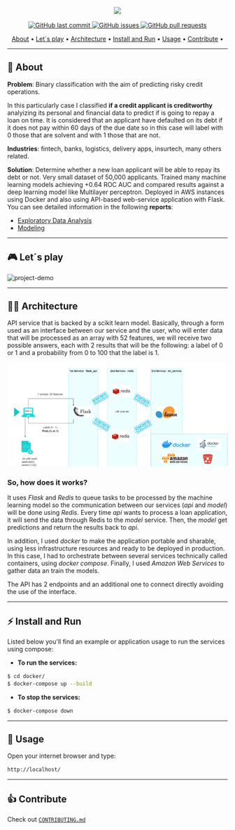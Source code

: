 <p align="center" width="100%">
    <img src="https://github.com/agusle/final-project/blob/main/img/project-logo.PNG">
</p>

<p align="center">
    <a href="https://github.com/agusle/final-project/commits/main">
    <img src="https://img.shields.io/github/last-commit/agusle/final-project?logo=Github"
         alt="GitHub last commit">
    <a href="https://github.com/agusle/final-project/issues">
    <img src="https://img.shields.io/github/issues-raw/agusle/final-project?logo=Github"
         alt="GitHub issues">
    <a href="https://github.com/agusle/final-project/pulls">
    <img src="https://img.shields.io/github/issues-pr-raw/agusle/final-project?logo=Github"
         alt="GitHub pull requests">
</p>

<p align="center">
  <a href="#-about">About</a> •
  <a href="#-lets-play">Let´s play</a> •
  <a href="#-architecture">Architecture</a> • 
  <a href="#%EF%B8%8F-install-and-run">Install and Run</a> •
  <a href="#-usage">Usage</a> •
  <a href="#-contribute">Contribute</a> •
</p>

------------------

## 📖 About
**Problem**: Binary classification with the aim of predicting risky credit operations.

In this particularly case I classified **if a credit applicant is creditworthy** analyizing its personal and  financial data to predict if is going to repay a loan on time. It is considered that an applicant have defaulted on its debt if it does not pay within 60 days of the due date so in this case will label with 0 those that are solvent and with 1 those that are not.

**Industries**: fintech, banks, logistics, delivery apps, insurtech, many others related. 

**Solution**:
Determine whether a new loan applicant will be able to repay its debt or not. Very small dataset of 50,000 applicants. Trained many machine learning models achieving +0.64 ROC AUC and compared results against a deep learning model like Multilayer perceptron. Deployed in AWS instances using Docker and also using
API-based web-service application with Flask.
You can see detailed information in the following **reports**:
 - [Exploratory Data Analysis](https://github.com/agusle/final-project/blob/main/reports/Data_exploratory_report.md)
 - [Modeling](https://github.com/agusle/final-project/blob/main/reports/Modeling_report.md)

------------------

## 🎮 Let´s play
![project-demo](img/project-demo.gif)

------------------

## 👷🏿 Architecture
API service that is backed by a scikit learn model. Basically, through a form used as an interface between our service and the user, who will enter data that will be processed as an array with 52 features, we will receive two possible answers, each with 2 results that will be the following: a label of 0 or 1 and a probability from 0 to 100 that the label is 1. 

![project-archiquetcture](img/project_architecture.drawio.png)

### **So, how does it works?**  
It uses *Flask* and *Redis* to queue tasks to be processed by the machine learning model so the communication between our services (*api* and *model*) will be done using *Redis*. Every time *api* wants to process a loan application, it will send the data through Redis to the *model* service. Then, the *model* get predictions and return the results back to *api*. 

In addition, I used *docker* to make the application portable and sharable, using less infrastructure resources and ready to be deployed in production. In this case, I had to orchestrate between several services technically called containers, using *docker compose*.  Finally, I used *Amazon Web Services* to gather data an train the models. 

The API has 2 endpoints and an additional one to connect directly avoiding the use of the interface.

------------------

## ⚡️ Install and Run 

Listed below you'll find an example or application usage to run the services using compose:

- **To run the services:** 

```bash
$ cd docker/
$ docker-compose up --build
```

- **To stop the services:**

```bash
$ docker-compose down
```
------------------

## 👀 Usage
Open your internet browser and type:

```bash
http://localhost/
```
------------------

## 👍 Contribute
Check out [`CONTRIBUTING.md`](https://github.com/agusle/final-project/blob/main/CONTRIBUTING.md)